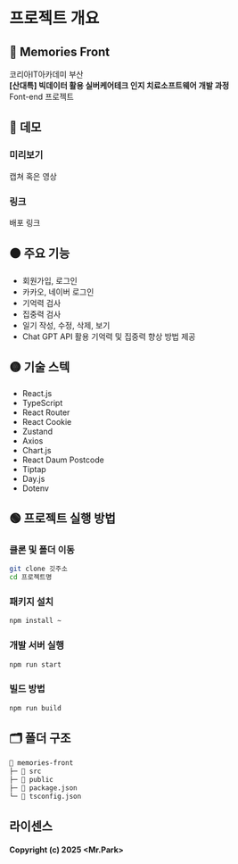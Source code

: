 # 프로젝트 개요
## 🧠 Memories Front
코리아IT아카데미 부산  
**[산대특]
빅데이터 활용 실버케어테크 인지 치료소프트웨어 개발 과정**  
Font-end 프로젝트

## 🔴 데모
### 미리보기
캡쳐 혹은 영상
### 링크
배포 링크

## 🟠 주요 기능
- 회원가입, 로그인
- 카카오, 네이버 로그인
- 기억력 검사
- 집중력 검사
- 일기 작성, 수정, 삭제, 보기
- Chat GPT API 활용 기억력 및 집중력 향상 방법 제공

## 🟡 기술 스텍
- React.js
- TypeScript
- React Router
- React Cookie
- Zustand
- Axios
- Chart.js
- React Daum Postcode
- Tiptap
- Day.js
- Dotenv

## 🟢 프로젝트 실행 방법
### 클론 및 폴더 이동
``` bash
git clone 깃주소
cd 프로젝트명
```

### 패키지 설치
```bash
npm install ~
```

### 개발 서버 실행
```bash
npm run start
```

### 빌드 방법
```bash
npm run build
```

## 🗂️ 폴더 구조
```md
📂 memories-front
├─ 📂 src
├─ 📂 public
├─ 📃 package.json
└─ 📃 tsconfig.json
```

## 라이센스
#### Copyright (c) 2025 <Mr.Park>
